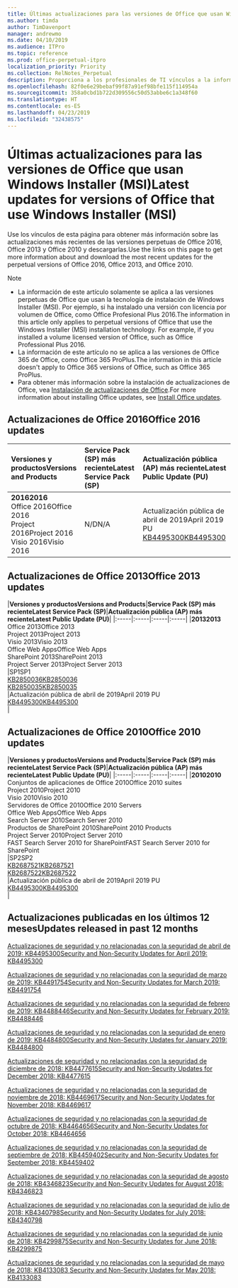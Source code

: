 ```yaml
---
title: Últimas actualizaciones para las versiones de Office que usan Windows Installer (MSI)
ms.author: timda
author: TimDavenport
manager: andrewmo
ms.date: 04/10/2019
ms.audience: ITPro
ms.topic: reference
ms.prod: office-perpetual-itpro
localization_priority: Priority
ms.collection: RelNotes_Perpetual
description: Proporciona a los profesionales de TI vínculos a la información de las últimas actualizaciones de las versiones perpetuas de Office 2016, Office 2013 y Office 2010.
ms.openlocfilehash: 82f0e6e29bebaf99f87a91ef98bfe115f114954a
ms.sourcegitcommit: 358a0cbd1b722d309556c50d53abbe6c1a348f60
ms.translationtype: HT
ms.contentlocale: es-ES
ms.lasthandoff: 04/23/2019
ms.locfileid: "32438575"
---
```

# <a name="latest-updates-for-versions-of-office-that-use-windows-installer-msi"></a><span data-ttu-id="339c3-103">Últimas actualizaciones para las versiones de Office que usan Windows Installer (MSI)</span><span class="sxs-lookup"><span data-stu-id="339c3-103">Latest updates for versions of Office that use Windows Installer (MSI)</span></span>

<span data-ttu-id="339c3-104">Use los vínculos de esta página para obtener más información sobre las actualizaciones más recientes de las versiones perpetuas de Office 2016, Office 2013 y Office 2010 y descargarlas.</span><span class="sxs-lookup"><span data-stu-id="339c3-104">Use the links on this page to get more information about and download the most recent updates for the perpetual versions of Office 2016, Office 2013, and Office 2010.</span></span>
  
 
> [!NOTE]
> - <span data-ttu-id="339c3-p101">La información de este artículo solamente se aplica a las versiones perpetuas de Office que usan la tecnología de instalación de Windows Installer (MSI). Por ejemplo, si ha instalado una versión con licencia por volumen de Office, como Office Profesional Plus 2016.</span><span class="sxs-lookup"><span data-stu-id="339c3-p101">The information in this article only applies to perpetual versions of Office that use the Windows Installer (MSI) installation technology. For example, if you installed a volume licensed version of Office, such as Office Professional Plus 2016.</span></span>
> - <span data-ttu-id="339c3-107">La información de este artículo no se aplica a las versiones de Office 365 de Office, como Office 365 ProPlus.</span><span class="sxs-lookup"><span data-stu-id="339c3-107">The information in this article doesn't apply to Office 365 versions of Office, such as Office 365 ProPlus.</span></span>
> - <span data-ttu-id="339c3-108">Para obtener más información sobre la instalación de actualizaciones de Office, vea [Instalación de actualizaciones de Office](https://support.office.com/article/2ab296f3-7f03-43a2-8e50-46de917611c5).</span><span class="sxs-lookup"><span data-stu-id="339c3-108">For more information about installing Office updates, see [Install Office updates](https://support.office.com/article/2ab296f3-7f03-43a2-8e50-46de917611c5).</span></span> 


## <a name="office-2016-updates"></a><span data-ttu-id="339c3-109">Actualizaciones de Office 2016</span><span class="sxs-lookup"><span data-stu-id="339c3-109">Office 2016 updates</span></span>

|<span data-ttu-id="339c3-110">**Versiones y productos**</span><span class="sxs-lookup"><span data-stu-id="339c3-110">**Versions and Products**</span></span>|<span data-ttu-id="339c3-111">**Service Pack (SP) más reciente**</span><span class="sxs-lookup"><span data-stu-id="339c3-111">**Latest Service Pack (SP)**</span></span>|<span data-ttu-id="339c3-112">**Actualización pública (AP) más reciente**</span><span class="sxs-lookup"><span data-stu-id="339c3-112">**Latest Public Update (PU)**</span></span>|
|:-----|:-----|:-----|
|<span data-ttu-id="339c3-113">**2016**</span><span class="sxs-lookup"><span data-stu-id="339c3-113">**2016**</span></span> <br/> <span data-ttu-id="339c3-114">Office 2016</span><span class="sxs-lookup"><span data-stu-id="339c3-114">Office 2016</span></span>  <br/> <span data-ttu-id="339c3-115">Project 2016</span><span class="sxs-lookup"><span data-stu-id="339c3-115">Project 2016</span></span>  <br/> <span data-ttu-id="339c3-116">Visio 2016</span><span class="sxs-lookup"><span data-stu-id="339c3-116">Visio 2016</span></span>  <br/> |<span data-ttu-id="339c3-117">N/D</span><span class="sxs-lookup"><span data-stu-id="339c3-117">N/A</span></span>  <br/> |<span data-ttu-id="339c3-118">Actualización pública de abril de 2019</span><span class="sxs-lookup"><span data-stu-id="339c3-118">April 2019 PU</span></span>  <br/> [<span data-ttu-id="339c3-119">KB4495300</span><span class="sxs-lookup"><span data-stu-id="339c3-119">KB4495300</span></span>](https://support.microsoft.com/help/4495300) <br/> |
   
## <a name="office-2013-updates"></a><span data-ttu-id="339c3-120">Actualizaciones de Office 2013</span><span class="sxs-lookup"><span data-stu-id="339c3-120">Office 2013 updates</span></span>

|<span data-ttu-id="339c3-121">**Versiones y productos**</span><span class="sxs-lookup"><span data-stu-id="339c3-121">**Versions and Products**</span></span>|<span data-ttu-id="339c3-122">**Service Pack (SP) más reciente**</span><span class="sxs-lookup"><span data-stu-id="339c3-122">**Latest Service Pack (SP)**</span></span>|<span data-ttu-id="339c3-123">**Actualización pública (AP) más reciente**</span><span class="sxs-lookup"><span data-stu-id="339c3-123">**Latest Public Update (PU)**</span></span>|
|:-----|:-----|:-----|:-----|
|<span data-ttu-id="339c3-124">**2013**</span><span class="sxs-lookup"><span data-stu-id="339c3-124">**2013**</span></span> <br/> <span data-ttu-id="339c3-125">Office 2013</span><span class="sxs-lookup"><span data-stu-id="339c3-125">Office 2013</span></span>  <br/> <span data-ttu-id="339c3-126">Project 2013</span><span class="sxs-lookup"><span data-stu-id="339c3-126">Project 2013</span></span>  <br/> <span data-ttu-id="339c3-127">Visio 2013</span><span class="sxs-lookup"><span data-stu-id="339c3-127">Visio 2013</span></span>  <br/> <span data-ttu-id="339c3-128">Office Web Apps</span><span class="sxs-lookup"><span data-stu-id="339c3-128">Office Web Apps</span></span>  <br/> <span data-ttu-id="339c3-129">SharePoint 2013</span><span class="sxs-lookup"><span data-stu-id="339c3-129">SharePoint 2013</span></span>  <br/> <span data-ttu-id="339c3-130">Project Server 2013</span><span class="sxs-lookup"><span data-stu-id="339c3-130">Project Server 2013</span></span>  <br/> |<span data-ttu-id="339c3-131">SP1</span><span class="sxs-lookup"><span data-stu-id="339c3-131">SP1</span></span> <br/> [<span data-ttu-id="339c3-132">KB2850036</span><span class="sxs-lookup"><span data-stu-id="339c3-132">KB2850036</span></span>](https://support.microsoft.com/kb/2850036) <br/>[<span data-ttu-id="339c3-133">KB2850035</span><span class="sxs-lookup"><span data-stu-id="339c3-133">KB2850035</span></span>](https://support.microsoft.com/kb/2850035) <br/> |<span data-ttu-id="339c3-134">Actualización pública de abril de 2019</span><span class="sxs-lookup"><span data-stu-id="339c3-134">April 2019 PU</span></span>  <br/> [<span data-ttu-id="339c3-135">KB4495300</span><span class="sxs-lookup"><span data-stu-id="339c3-135">KB4495300</span></span>](https://support.microsoft.com/help/4495300) <br/> |
   
## <a name="office-2010-updates"></a><span data-ttu-id="339c3-136">Actualizaciones de Office 2010</span><span class="sxs-lookup"><span data-stu-id="339c3-136">Office 2010 updates</span></span>

|<span data-ttu-id="339c3-137">**Versiones y productos**</span><span class="sxs-lookup"><span data-stu-id="339c3-137">**Versions and Products**</span></span>|<span data-ttu-id="339c3-138">**Service Pack (SP) más reciente**</span><span class="sxs-lookup"><span data-stu-id="339c3-138">**Latest Service Pack (SP)**</span></span>|<span data-ttu-id="339c3-139">**Actualización pública (AP) más reciente**</span><span class="sxs-lookup"><span data-stu-id="339c3-139">**Latest Public Update (PU)**</span></span>|
|:-----|:-----|:-----|:-----|
|<span data-ttu-id="339c3-140">**2010**</span><span class="sxs-lookup"><span data-stu-id="339c3-140">**2010**</span></span> <br/> <span data-ttu-id="339c3-141">Conjuntos de aplicaciones de Office 2010</span><span class="sxs-lookup"><span data-stu-id="339c3-141">Office 2010 suites</span></span>  <br/> <span data-ttu-id="339c3-142">Project 2010</span><span class="sxs-lookup"><span data-stu-id="339c3-142">Project 2010</span></span>  <br/> <span data-ttu-id="339c3-143">Visio 2010</span><span class="sxs-lookup"><span data-stu-id="339c3-143">Visio 2010</span></span>  <br/> <span data-ttu-id="339c3-144">Servidores de Office 2010</span><span class="sxs-lookup"><span data-stu-id="339c3-144">Office 2010 Servers</span></span>  <br/> <span data-ttu-id="339c3-145">Office Web Apps</span><span class="sxs-lookup"><span data-stu-id="339c3-145">Office Web Apps</span></span>  <br/> <span data-ttu-id="339c3-146">Search Server 2010</span><span class="sxs-lookup"><span data-stu-id="339c3-146">Search Server 2010</span></span>  <br/> <span data-ttu-id="339c3-147">Productos de SharePoint 2010</span><span class="sxs-lookup"><span data-stu-id="339c3-147">SharePoint 2010 Products</span></span>  <br/> <span data-ttu-id="339c3-148">Project Server 2010</span><span class="sxs-lookup"><span data-stu-id="339c3-148">Project Server 2010</span></span>  <br/> <span data-ttu-id="339c3-149">FAST Search Server 2010 for SharePoint</span><span class="sxs-lookup"><span data-stu-id="339c3-149">FAST Search Server 2010 for SharePoint</span></span>  <br/> |<span data-ttu-id="339c3-150">SP2</span><span class="sxs-lookup"><span data-stu-id="339c3-150">SP2</span></span> <br/>[<span data-ttu-id="339c3-151">KB2687521</span><span class="sxs-lookup"><span data-stu-id="339c3-151">KB2687521</span></span>](https://support.microsoft.com/kb/2687521) <br/> [<span data-ttu-id="339c3-152">KB2687522</span><span class="sxs-lookup"><span data-stu-id="339c3-152">KB2687522</span></span>](https://support.microsoft.com/kb/2687522) <br/> |<span data-ttu-id="339c3-153">Actualización pública de abril de 2019</span><span class="sxs-lookup"><span data-stu-id="339c3-153">April 2019 PU</span></span> <br/>[<span data-ttu-id="339c3-154">KB4495300</span><span class="sxs-lookup"><span data-stu-id="339c3-154">KB4495300</span></span>](https://support.microsoft.com/help/4495300) <br/>|
   

   
## <a name="updates-released-in-past-12-months"></a><span data-ttu-id="339c3-155">Actualizaciones publicadas en los últimos 12 meses</span><span class="sxs-lookup"><span data-stu-id="339c3-155">Updates released in past 12 months</span></span>

[<span data-ttu-id="339c3-156">Actualizaciones de seguridad y no relacionadas con la seguridad de abril de 2019: KB4495300</span><span class="sxs-lookup"><span data-stu-id="339c3-156">Security and Non-Security Updates for April 2019: KB4495300</span></span>](https://support.microsoft.com/es-ES/help/4495300)

[<span data-ttu-id="339c3-157">Actualizaciones de seguridad y no relacionadas con la seguridad de marzo de 2019: KB4491754</span><span class="sxs-lookup"><span data-stu-id="339c3-157">Security and Non-Security Updates for March 2019: KB4491754</span></span>](https://support.microsoft.com/es-ES/help/4491754) 

[<span data-ttu-id="339c3-158">Actualizaciones de seguridad y no relacionadas con la seguridad de febrero de 2019: KB4488446</span><span class="sxs-lookup"><span data-stu-id="339c3-158">Security and Non-Security Updates for February 2019: KB4488446</span></span>](https://support.microsoft.com/help/4488446)

[<span data-ttu-id="339c3-159">Actualizaciones de seguridad y no relacionadas con la seguridad de enero de 2019: KB4484800</span><span class="sxs-lookup"><span data-stu-id="339c3-159">Security and Non-Security Updates for January 2019: KB4484800</span></span>](https://support.microsoft.com/help/4484800)

[<span data-ttu-id="339c3-160">Actualizaciones de seguridad y no relacionadas con la seguridad de diciembre de 2018: KB4477615</span><span class="sxs-lookup"><span data-stu-id="339c3-160">Security and Non-Security Updates for December 2018: KB4477615</span></span>](https://support.microsoft.com/help/4477615)

[<span data-ttu-id="339c3-161">Actualizaciones de seguridad y no relacionadas con la seguridad de noviembre de 2018: KB4469617</span><span class="sxs-lookup"><span data-stu-id="339c3-161">Security and Non-Security Updates for November 2018: KB4469617</span></span>](https://support.microsoft.com/help/4469617)

[<span data-ttu-id="339c3-162">Actualizaciones de seguridad y no relacionadas con la seguridad de octubre de 2018: KB4464656</span><span class="sxs-lookup"><span data-stu-id="339c3-162">Security and Non-Security Updates for October 2018: KB4464656</span></span>](https://support.microsoft.com/help/4464656)

[<span data-ttu-id="339c3-163">Actualizaciones de seguridad y no relacionadas con la seguridad de septiembre de 2018: KB4459402</span><span class="sxs-lookup"><span data-stu-id="339c3-163">Security and Non-Security Updates for September 2018: KB4459402</span></span>](https://support.microsoft.com/help/4459402) 

[<span data-ttu-id="339c3-164">Actualizaciones de seguridad y no relacionadas con la seguridad de agosto de 2018: KB4346823</span><span class="sxs-lookup"><span data-stu-id="339c3-164">Security and Non-Security Updates for August 2018: KB4346823</span></span>](https://support.microsoft.com/help/4346823)   

[<span data-ttu-id="339c3-165">Actualizaciones de seguridad y no relacionadas con la seguridad de julio de 2018: KB4340798</span><span class="sxs-lookup"><span data-stu-id="339c3-165">Security and Non-Security Updates for July 2018: KB4340798</span></span>](https://support.microsoft.com/help/4340798)   

[<span data-ttu-id="339c3-166">Actualizaciones de seguridad y no relacionadas con la seguridad de junio de 2018: KB4299875</span><span class="sxs-lookup"><span data-stu-id="339c3-166">Security and Non-Security Updates for June 2018: KB4299875</span></span>](https://support.microsoft.com/help/4299875)  

[<span data-ttu-id="339c3-167">Actualizaciones de seguridad y no relacionadas con la seguridad de mayo de 2018: KB4133083 </span><span class="sxs-lookup"><span data-stu-id="339c3-167">Security and Non-Security Updates for May 2018: KB4133083 </span></span>](https://support.microsoft.com/es-ES/help/4133083)
  
 
  
 
  

  
   
  
